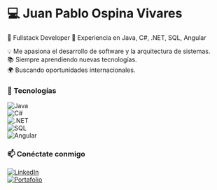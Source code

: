 # 💻 Juan Pablo Ospina Vivares  
🔹 Fullstack Developer
🔹 Experiencia en Java, C#, .NET, SQL, Angular  

💡 Me apasiona el desarrollo de software y la arquitectura de sistemas.  
📚 Siempre aprendiendo nuevas tecnologías.  
🌍 Buscando oportunidades internacionales.  

### 🚀 Tecnologías
![Java](https://img.shields.io/badge/Java-ED8B00?style=for-the-badge&logo=java&logoColor=white)  
![C#](https://img.shields.io/badge/C%23-239120?style=for-the-badge&logo=csharp&logoColor=white)  
![.NET](https://img.shields.io/badge/.NET-512BD4?style=for-the-badge&logo=dotnet&logoColor=white)  
![SQL](https://img.shields.io/badge/SQL-CC2927?style=for-the-badge&logo=microsoftsqlserver&logoColor=white)  
![Angular](https://img.shields.io/badge/Angular-DD0031?style=for-the-badge&logo=angular&logoColor=white)  

### 📫 Conéctate conmigo  
[![LinkedIn](https://img.shields.io/badge/LinkedIn-blue?style=for-the-badge&logo=linkedin)](https://www.linkedin.com/in/juan-pablo-ospina-vivares-492584112/)  
[![Portafolio](https://img.shields.io/badge/Portafolio-%23000000.svg?style=for-the-badge&logo=firefox)](https://tuportafolio.com)  
